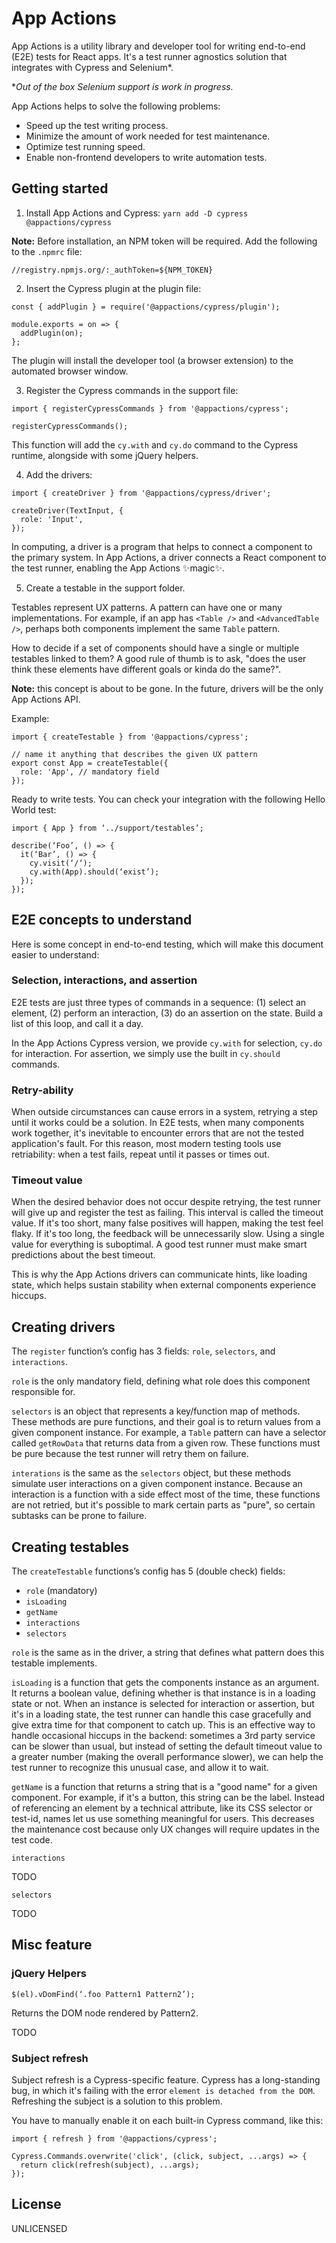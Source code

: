 # App Actions

App Actions is a utility library and developer tool for writing end-to-end (E2E) tests for React apps. It's a test runner agnostics solution that integrates with Cypress and Selenium*.

**Out of the box Selenium support is work in progress.*

App Actions helps to solve the following problems:

- Speed up the test writing process.
- Minimize the amount of work needed for test maintenance.
- Optimize test running speed.
- Enable non-frontend developers to write automation tests.

## Getting started

1. Install App Actions and Cypress: `yarn add -D cypress @appactions/cypress`

**Note:** Before installation, an NPM token will be required. Add the following to the `.npmrc` file:

```
//registry.npmjs.org/:_authToken=${NPM_TOKEN}
```

2. Insert the Cypress plugin at the plugin file:

```
const { addPlugin } = require('@appactions/cypress/plugin');

module.exports = on => {
  addPlugin(on);
};
```

The plugin will install the developer tool (a browser extension) to the automated browser window.

3. Register the Cypress commands in the support file:

```
import { registerCypressCommands } from '@appactions/cypress';

registerCypressCommands();
```

This function will add the `cy.with` and `cy.do` command to the Cypress runtime, alongside with some jQuery helpers.

4. Add the drivers:

```
import { createDriver } from '@appactions/cypress/driver';

createDriver(TextInput, {
  role: 'Input',
});
```

In computing, a driver is a program that helps to connect a component to the primary system. In App Actions, a driver connects a React component to the test runner, enabling the App Actions ✨magic✨.

5. Create a testable in the support folder.

Testables represent UX patterns. A pattern can have one or many implementations. For example, if an app has `<Table />` and `<AdvancedTable />`, perhaps both components implement the same `Table` pattern.

How to decide if a set of components should have a single or multiple testables linked to them? A good rule of thumb is to ask, "does the user think these elements have different goals or kinda do the same?".

**Note:** this concept is about to be gone. In the future, drivers will be the only App Actions API.

Example:

```
import { createTestable } from '@appactions/cypress';

// name it anything that describes the given UX pattern
export const App = createTestable({
  role: 'App', // mandatory field
});
```

Ready to write tests. You can check your integration with the following Hello World test:

```
import { App } from ‘../support/testables’;

describe(‘Foo’, () => {
  it(‘Bar’, () => {
    cy.visit(‘/‘);
    cy.with(App).should(‘exist’);
  });
});
```

## E2E concepts to understand

Here is some concept in end-to-end testing, which will make this document easier to understand:

### Selection, interactions, and assertion

E2E tests are just three types of commands in a sequence: (1) select an element, (2) perform an interaction, (3) do an assertion on the state. Build a list of this loop, and call it a day.

In the App Actions Cypress version, we provide `cy.with` for selection, `cy.do` for interaction. For assertion, we simply use the built in `cy.should` commands.

### Retry-ability

When outside circumstances can cause errors in a system, retrying a step until it works could be a solution. In E2E tests, when many components work together, it's inevitable to encounter errors that are not the tested application's fault. For this reason, most modern testing tools use retriability: when a test fails, repeat until it passes or times out.

### Timeout value

When the desired behavior does not occur despite retrying, the test runner will give up and register the test as failing. This interval is called the timeout value. If it's too short, many false positives will happen, making the test feel flaky. If it's too long, the feedback will be unnecessarily slow. Using a single value for everything is suboptimal. A good test runner must make smart predictions about the best timeout.

This is why the App Actions drivers can communicate hints, like loading state, which helps sustain stability when external components experience hiccups.

## Creating drivers

The `register` function’s config has 3 fields: `role`, `selectors`, and `interactions`.

`role` is the only mandatory field, defining what role does this component responsible for. 

`selectors` is an object that represents a key/function map of methods. These methods are pure functions, and their goal is to return values from a given component instance. For example, a `Table` pattern can have a selector called `getRowData` that returns data from a given row. These functions must be pure because the test runner will retry them on failure.

`interations` is the same as the `selectors` object, but these methods simulate user interactions on a given component instance. Because an interaction is a function with a side effect most of the time, these functions are not retried, but it's possible to mark certain parts as "pure", so certain subtasks can be prone to failure.

## Creating testables

The `createTestable` functions’s config has 5 (double check) fields:

- `role` (mandatory)
- `isLoading`
- `getName`
- `interactions`
- `selectors`

`role` is the same as in the driver, a string that defines what pattern does this testable implements.

`isLoading` is a function that gets the components instance as an argument. It returns a boolean value, defining whether is that instance is in a loading state or not. When an instance is selected for interaction or assertion, but it's in a loading state, the test runner can handle this case gracefully and give extra time for that component to catch up. This is an effective way to handle occasional hiccups in the backend: sometimes a 3rd party service can be slower than usual, but instead of setting the default timeout value to a greater number (making the overall performance slower), we can help the test runner to recognize this unusual case, and allow it to wait.

`getName` is a function that returns a string that is a "good name" for a given component. For example, if it's a button, this string can be the label. Instead of referencing an element by a technical attribute, like its CSS selector or test-id, names let us use something meaningful for users. This decreases the maintenance cost because only UX changes will require updates in the test code.

`interactions` 

TODO

`selectors`

TODO

## Misc feature

### jQuery Helpers

```
$(el).vDomFind(‘.foo Pattern1 Pattern2’);
```
Returns the DOM node rendered by Pattern2.

TODO

### Subject refresh

Subject refresh is a Cypress-specific feature. Cypress has a long-standing bug, in which it's failing with the error `element is detached from the DOM`. Refreshing the subject is a solution to this problem.

You have to manually enable it on each built-in Cypress command, like this:

```
import { refresh } from '@appactions/cypress';

Cypress.Commands.overwrite('click', (click, subject, ...args) => {
  return click(refresh(subject), ...args);
});
```

## License

UNLICENSED
